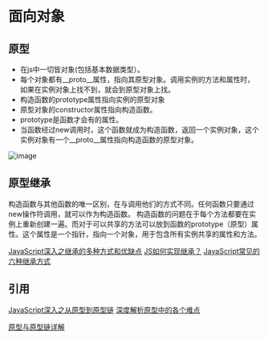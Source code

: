 # 面向对象

## 原型
- 在js中一切皆对象(包括基本数据类型）。
- 每个对象都有__proto__属性，指向其原型对象。调用实例的方法和属性时，如果在实例对象上找不到，就会到原型对象上找。
- 构造函数的prototype属性指向实例的原型对象
- 原型对象的constructor属性指向构造函数。
- prototype是函数才会有的属性。
- 当函数经过new调用时，这个函数就成为构造函数，返回一个实例对象，这个实例对象有一个__proto__属性指向构造函数的原型对象。

![image](https://github.com/mqyqingfeng/Blog/raw/master/Images/prototype5.png)




## 原型继承
构造函数与其他函数的唯一区别，在与调用他们的方式不同。任何函数只要通过new操作符调用，就可以作为构造函数。
构造函数的问题在于每个方法都要在实例上重新创建一遍。而对于可以共享的方法可以放到函数的prototype（原型）属性。这个属性是一个指针，指向一个对象，用于包含所有实例共享的属性和方法。

[JavaScript深入之继承的多种方式和优缺点](
https://github.com/mqyqingfeng/Blog/issues/16
)
[ JS如何实现继承？](http://47.98.159.95/my_blog/js-base/006.html)
[JavaScript常见的六种继承方式](https://github.com/ljianshu/Blog/issues/20)
## 引用
[JavaScript深入之从原型到原型链](
https://github.com/mqyqingfeng/Blog/issues/2)
[深度解析原型中的各个难点](https://github.com/KieSun/Dream/issues/2)

[原型与原型链详解](https://github.com/ljianshu/Blog/issues/18)
